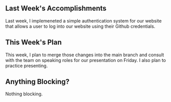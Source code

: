 ## Last Week's Accomplishments

Last week, I implemeneted a simple authentication system for our 
website that allows a user to log into our website using their
Github credentials.

## This Week's Plan

This week, I plan to merge those changes into the main branch and
consult with the team on speaking roles for our presentation on Friday.
I also plan to practice presenting.

## Anything Blocking?

Nothing blocking.
